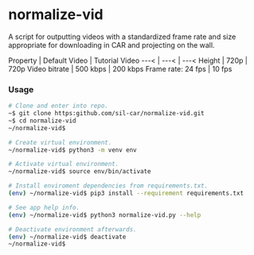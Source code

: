 # normalize-vid

A script for outputting videos with a standardized frame rate and size appropriate for downloading in CAR and projecting on the wall.

Property | Default Video | Tutorial Video
---< | ---< | ---<
Height | 720p | 720p
Video bitrate | 500 kbps | 200 kbps
Frame rate: 24 fps | 10 fps

### Usage
```bash
# Clone and enter into repo.
~$ git clone https:github.com/sil-car/normalize-vid.git
~$ cd normalize-vid
~/normalize-vid$

# Create virtual environment.
~/normalize-vid$ python3 -m venv env

# Activate virtual environment.
~/normalize-vid$ source env/bin/activate

# Install enviroment dependencies from requirements.txt.
(env) ~/normalize-vid$ pip3 install --requirement requirements.txt

# See app help info.
(env) ~/normalize-vid$ python3 normalize-vid.py --help

# Deactivate environment afterwards.
(env) ~/normalize-vid$ deactivate
~/normalize-vid$
```
